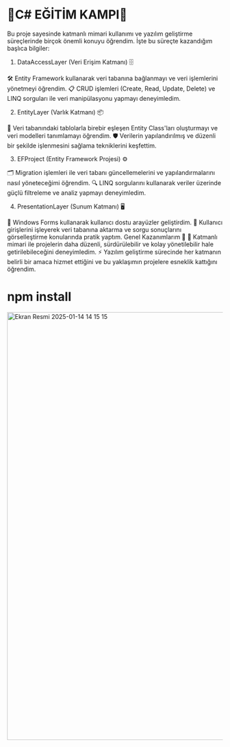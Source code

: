 # 💫C# EĞİTİM KAMPI💫
Bu proje sayesinde katmanlı mimari kullanımı ve yazılım geliştirme süreçlerinde birçok önemli konuyu öğrendim. İşte bu süreçte kazandığım başlıca bilgiler:

1. DataAccessLayer (Veri Erişim Katmanı) 🗄️

🛠️ Entity Framework kullanarak veri tabanına bağlanmayı ve veri işlemlerini yönetmeyi öğrendim.
📋 CRUD işlemleri (Create, Read, Update, Delete) ve LINQ sorguları ile veri manipülasyonu yapmayı deneyimledim.

2. EntityLayer (Varlık Katmanı) 📦

📂 Veri tabanındaki tablolarla birebir eşleşen Entity Class'ları oluşturmayı ve veri modelleri tanımlamayı öğrendim.
🛡️ Verilerin yapılandırılmış ve düzenli bir şekilde işlenmesini sağlama tekniklerini keşfettim.

3. EFProject (Entity Framework Projesi) ⚙️

🗂️ Migration işlemleri ile veri tabanı güncellemelerini ve yapılandırmalarını nasıl yöneteceğimi öğrendim.
🔍 LINQ sorgularını kullanarak veriler üzerinde güçlü filtreleme ve analiz yapmayı deneyimledim.

4. PresentationLayer (Sunum Katmanı) 🖥️

🎨 Windows Forms kullanarak kullanıcı dostu arayüzler geliştirdim.
👤 Kullanıcı girişlerini işleyerek veri tabanına aktarma ve sorgu sonuçlarını görselleştirme konularında pratik yaptım.
Genel Kazanımlarım 🌟
🧩 Katmanlı mimari ile projelerin daha düzenli, sürdürülebilir ve kolay yönetilebilir hale getirilebileceğini deneyimledim.
⚡ Yazılım geliştirme sürecinde her katmanın belirli bir amaca hizmet ettiğini ve bu yaklaşımın projelere esneklik kattığını öğrendim.

# npm install
<img width="998" alt="Ekran Resmi 2025-01-14 14 15 15" src="https://github.com/user-attachments/assets/0cb94040-62fb-478b-88e4-010cb9545a53" />







